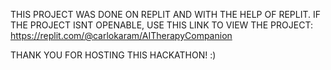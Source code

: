 THIS PROJECT WAS DONE ON REPLIT AND WITH THE HELP OF REPLIT. IF THE PROJECT ISNT OPENABLE, USE THIS LINK TO VIEW THE PROJECT: https://replit.com/@carlokaram/AITherapyCompanion

THANK YOU FOR HOSTING THIS HACKATHON! :)
